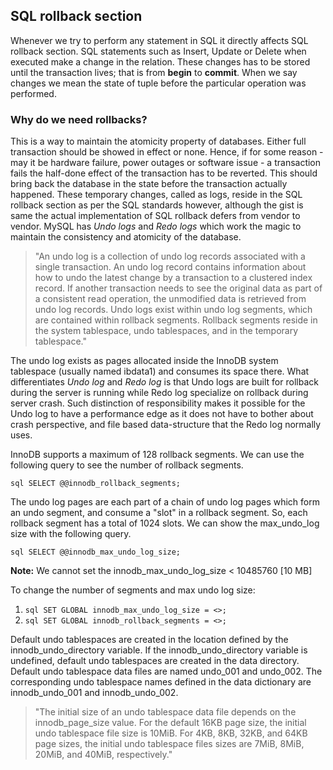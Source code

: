 ## SQL rollback section

Whenever we try to perform any statement in SQL it directly affects SQL rollback section. SQL statements such as Insert, Update or Delete when executed make a change in the relation. These changes has to be stored until the transaction lives; that is from **begin** to **commit**. When we say changes we mean the state of tuple before the particular operation was performed.

### Why do we need rollbacks?

This is a way to maintain the atomicity property of databases. Either full transaction should be showed in effect or none. Hence, if for some reason - may it be hardware failure, power outages or software issue - a transaction fails the half-done effect of the transaction has to be reverted. This should bring back the database in the state before the transaction actually happened. These temporary changes, called as logs, reside in the SQL rollback section as per the SQL standards however, although the gist is same the actual implementation of SQL rollback defers from vendor to vendor. MySQL has *Undo logs* and *Redo logs* which work the magic to maintain the consistency and atomicity of the database.

> "An undo log is a collection of undo log records associated with a single transaction. An undo log record contains information about how to undo the latest change by a transaction to a clustered index record. If another transaction needs to see the original data as part of a consistent read operation, the unmodified data is retrieved from undo log records. Undo logs exist within undo log segments, which are contained within rollback segments. Rollback segments reside in the system tablespace, undo tablespaces, and in the temporary tablespace."

The undo log exists as pages allocated inside the InnoDB system tablespace (usually named ibdata1) and consumes its space there. What differentiates *Undo log* and *Redo log* is that Undo logs are built for rollback during the server is running while Redo log specialize on rollback during server crash. Such distinction of responsibility makes it possible for the Undo log to have a performance edge as it does not have to bother about crash perspective, and file based data-structure that the Redo log normally uses.

InnoDB supports a maximum of 128 rollback segments. We can use the following query to see the number of rollback segments.

```sql SELECT @@innodb_rollback_segments; ```

The undo log pages are each part of a chain of undo log pages which form an undo segment, and consume a "slot" in a rollback segment. So, each rollback segment has a total of 1024 slots. We can show the max_undo_log size with the following query.

```sql SELECT @@innodb_max_undo_log_size; ```

**Note:** We cannot set the innodb_max_undo_log_size < 10485760 [10 MB]

To change the number of segments and max undo log size:

1. ```sql SET GLOBAL innodb_max_undo_log_size = <>; ```
2. ```sql SET GLOBAL innodb_rollback_segments = <>; ```

Default undo tablespaces are created in the location defined by the innodb_undo_directory variable. If the innodb_undo_directory variable is undefined, default undo tablespaces are created in the data directory. Default undo tablespace data files are named undo_001 and undo_002. The corresponding undo tablespace names defined in the data dictionary are innodb_undo_001 and innodb_undo_002.

> "The initial size of an undo tablespace data file depends on the innodb_page_size value. For the default 16KB page size, the initial undo tablespace file size is 10MiB. For 4KB, 8KB, 32KB, and 64KB page sizes, the initial undo tablespace files sizes are 7MiB, 8MiB, 20MiB, and 40MiB, respectively."
